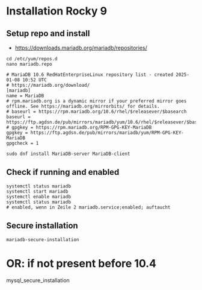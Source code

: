 # Installation Rocky 9
## Setup repo and install

 * https://downloads.mariadb.org/mariadb/repositories/

```
cd /etc/yum/repos.d
nano mariadb.repo
```

```
# MariaDB 10.6 RedHatEnterpriseLinux repository list - created 2025-01-08 10:52 UTC
# https://mariadb.org/download/
[mariadb]
name = MariaDB
# rpm.mariadb.org is a dynamic mirror if your preferred mirror goes offline. See https://mariadb.org/mirrorbits/ for details.
# baseurl = https://rpm.mariadb.org/10.6/rhel/$releasever/$basearch
baseurl = https://ftp.agdsn.de/pub/mirrors/mariadb/yum/10.6/rhel/$releasever/$basearch
# gpgkey = https://rpm.mariadb.org/RPM-GPG-KEY-MariaDB
gpgkey = https://ftp.agdsn.de/pub/mirrors/mariadb/yum/RPM-GPG-KEY-MariaDB
gpgcheck = 1
```

```
sudo dnf install MariaDB-server MariaDB-client
```



## Check if running and enabled 

```
systemctl status mariadb
systemctl start mariadb
systemctl enable mariadb
systemctl status mariadb 
# enabled, wenn in Zeile 2 mariadb.service;enabled; auftaucht 
```


## Secure installation 

```
mariadb-secure-installation
```
# OR: if not present before 10.4 
mysql_secure_installation 
```
